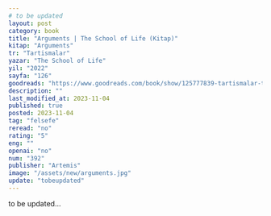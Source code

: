 ```yaml
---
# to be updated
layout: post
category: book
title: "Arguments | The School of Life (Kitap)"
kitap: "Arguments"
tr: "Tartismalar"
yazar: "The School of Life"
yil: "2022"
sayfa: "126"
goodreads: "https://www.goodreads.com/book/show/125777839-tartismalar-the-school-of-life-hayat-okulu"
description: ""
last_modified_at: 2023-11-04
published: true
posted: 2023-11-04
tag: "felsefe"
reread: "no"
rating: "5"
eng: ""
openai: "no"
num: "392"
publisher: "Artemis"
image: "/assets/new/arguments.jpg"
update: "tobeupdated"
---
```


to be updated...
